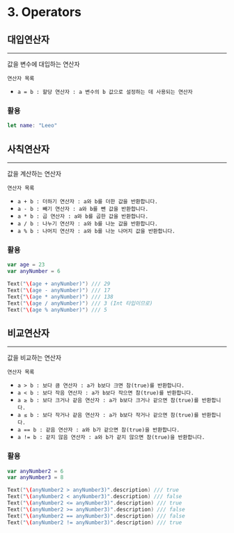 # 3. Operators

## 대입연산자

---

값을 변수에 대입하는 연산자

`연산자 목록`

- `a = b : 할당 연산자 : a 변수의 b 값으로 설정하는 데 사용되는 연산자`

### 활용

```swift
let name: "Leeo"
```

## 사칙연산자

---

값을 계산하는 연산자

`연산자 목록`

- `a + b : 더하기 연산자 : a와 b를 더한 값을 반환합니다.`
- `a - b : 빼기 연산자 : a와 b를 뺀 값을 반환합니다.`
- `a * b : 곱 연산자 : a와 b를 곱한 값을 반환합니다.`
- `a / b : 나누기 연산자 : a와 b를 나눈 값을 반환합니다.`
- `a % b : 나머지 연산자 : a와 b를 나눈 나머지 값을 반환합니다.`

### 활용

```swift
var age = 23
var anyNumber = 6

Text("\(age + anyNumber)") /// 29
Text("\(age - anyNumber)") /// 17
Text{"\(age * anyNumber)") /// 138
Text("\(age / anyNumber)") /// 3 (Int 타입이므로)
Text("\(age % anyNumber)") /// 5
```

## 비교연산자

---

값을 비교하는 연산자

`연산자 목록`

- `a > b : 보다 큼 연산자 : a가 b보다 크면 참(true)를 반환합니다.`
- `a < b : 보다 작음 연산자 : a가 b보다 작으면 참(true)를 반환합니다.`
- `a ≥ b : 보다 크거나 같음 연산자 : a가 b보다 크거나 같으면 참(true)를 반환합니다.`
- `a ≤ b : 보다 작거나 같음 연산자 : a가 b보다 작거나 같으면 참(true)를 반환합니다.`
- `a == b : 같음 연산자 : a와 b가 같으면 참(true)을 반환합니다.`
- `a != b : 같지 않음 연산자 : a와 b가 같지 않으면 참(true)을 반환합니다.`

### 활용

```swift
var anyNumber2 = 6
var anyNumber3 = 8

Text("\(anyNumber2 > anyNumber3)".description) /// true
Text("\(anyNumber2 < anyNumber3)".description) /// false
Text("\(anyNumber2 <= anyNumber3)".description) /// true
Text("\(anyNumber2 >= anyNumber3)".description) /// false
Text("\(anyNumber2 == anyNumber3)".description) /// false
Text("\(anyNumber2 != anyNumber3)".description) /// true
```
